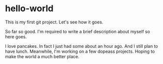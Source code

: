 # hello-world
This is my first git project. Let's see how it goes.

So far so good. I'm required to write a brief description about myself so here goes.

I love pancakes. In fact I just had some about an hour ago. And I still plan to have lunch.
Meanwhile, I'm working on a few dopeass projects. Hoping to make the world a much better place.
